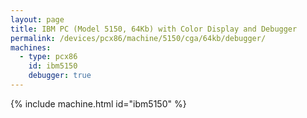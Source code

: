```yaml
---
layout: page
title: IBM PC (Model 5150, 64Kb) with Color Display and Debugger
permalink: /devices/pcx86/machine/5150/cga/64kb/debugger/
machines:
  - type: pcx86
    id: ibm5150
    debugger: true
---
```


{% include machine.html id="ibm5150" %}
